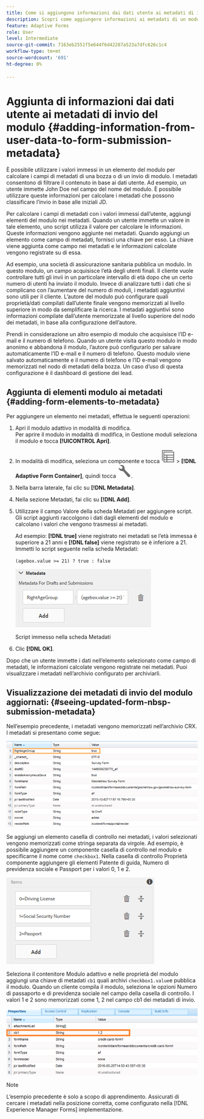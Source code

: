 ```yaml
---
title: Come si aggiungono informazioni dai dati utente ai metadati di invio del modulo?
description: Scopri come aggiungere informazioni ai metadati di un modulo inviato con i dati forniti dall’utente. Approfondisci come visualizzare i metadati aggiornati per l’invio dei moduli nell’archivio CRX.
feature: Adaptive Forms
role: User
level: Intermediate
source-git-commit: 7163eb2551f5e644f6d42287a523a7dfc626c1c4
workflow-type: tm+mt
source-wordcount: '691'
ht-degree: 0%

---
```



# Aggiunta di informazioni dai dati utente ai metadati di invio del modulo {#adding-information-from-user-data-to-form-submission-metadata}

È possibile utilizzare i valori immessi in un elemento del modulo per calcolare i campi di metadati di una bozza o di un invio di modulo. I metadati consentono di filtrare il contenuto in base ai dati utente. Ad esempio, un utente immette John Doe nel campo del nome del modulo. È possibile utilizzare queste informazioni per calcolare i metadati che possono classificare l’invio in base alle iniziali JD.

Per calcolare i campi di metadati con i valori immessi dall’utente, aggiungi elementi del modulo nei metadati. Quando un utente immette un valore in tale elemento, uno script utilizza il valore per calcolare le informazioni. Queste informazioni vengono aggiunte nei metadati. Quando aggiungi un elemento come campo di metadati, fornisci una chiave per esso. La chiave viene aggiunta come campo nei metadati e le informazioni calcolate vengono registrate su di essa.

Ad esempio, una società di assicurazione sanitaria pubblica un modulo. In questo modulo, un campo acquisisce l’età degli utenti finali. Il cliente vuole controllare tutti gli invii in un particolare intervallo di età dopo che un certo numero di utenti ha inviato il modulo. Invece di analizzare tutti i dati che si complicano con l’aumentare del numero di moduli, i metadati aggiuntivi sono utili per il cliente. L’autore del modulo può configurare quali proprietà/dati compilati dall’utente finale vengono memorizzati al livello superiore in modo da semplificare la ricerca. I metadati aggiuntivi sono informazioni compilate dall’utente memorizzate al livello superiore del nodo dei metadati, in base alla configurazione dell’autore.

Prendi in considerazione un altro esempio di modulo che acquisisce l’ID e-mail e il numero di telefono. Quando un utente visita questo modulo in modo anonimo e abbandona il modulo, l’autore può configurarlo per salvare automaticamente l’ID e-mail e il numero di telefono. Questo modulo viene salvato automaticamente e il numero di telefono e l’ID e-mail vengono memorizzati nel nodo di metadati della bozza. Un caso d’uso di questa configurazione è il dashboard di gestione dei lead.

## Aggiunta di elementi modulo ai metadati {#adding-form-elements-to-metadata}

Per aggiungere un elemento nei metadati, effettua le seguenti operazioni:

1. Apri il modulo adattivo in modalità di modifica.\
   Per aprire il modulo in modalità di modifica, in Gestione moduli seleziona il modulo e tocca **[!UICONTROL Apri]**.
1. In modalità di modifica, seleziona un componente e tocca ![a livello di campo](assets/select_parent_icon.svg) > **[!DNL Adaptive Form Container]**, quindi tocca ![cmppr](assets/configure-icon.svg).
1. Nella barra laterale, fai clic su **[!DNL Metadata]**.
1. Nella sezione Metadati, fai clic su **[!DNL Add]**.
1. Utilizzare il campo Valore della scheda Metadati per aggiungere script. Gli script aggiunti raccolgono i dati dagli elementi del modulo e calcolano i valori che vengono trasmessi ai metadati.

   Ad esempio: **[!DNL true]** viene registrato nei metadati se l’età immessa è superiore a 21 anni e **[!DNL false]** viene registrato se è inferiore a 21. Immetti lo script seguente nella scheda Metadati:

   `(agebox.value >= 21) ? true : false`

   ![Script metadati](assets/add-element-metadata.png)

   Script immesso nella scheda Metadati

1. Clic **[!DNL OK]**.

Dopo che un utente immette i dati nell’elemento selezionato come campo di metadati, le informazioni calcolate vengono registrate nei metadati. Puoi visualizzare i metadati nell’archivio configurato per archiviarli.

## Visualizzazione dei metadati di invio del modulo aggiornati: {#seeing-updated-form-nbsp-submission-metadata}

Nell’esempio precedente, i metadati vengono memorizzati nell’archivio CRX. I metadati si presentano come segue:

![Metadati](assets/metadata_entry_new.png)

Se aggiungi un elemento casella di controllo nei metadati, i valori selezionati vengono memorizzati come stringa separata da virgole. Ad esempio, è possibile aggiungere un componente casella di controllo nel modulo e specificarne il nome come `checkbox1`. Nella casella di controllo Proprietà componente aggiungere gli elementi Patente di guida, Numero di previdenza sociale e Passport per i valori 0, 1 e 2.

![Memorizzazione di più valori da una casella di controllo](assets/checkbox-metadata.png)

Seleziona il contenitore Modulo adattivo e nelle proprietà del modulo aggiungi una chiave di metadati `cb1` quali archivi `checkbox1.value`e pubblica il modulo. Quando un cliente compila il modulo, seleziona le opzioni Numero di passaporto e di previdenza sociale nel campo della casella di controllo. I valori 1 e 2 sono memorizzati come 1, 2 nel campo cb1 dei metadati di invio.

![Inserimento di metadati per più valori selezionati in un campo casella di controllo](assets/metadata-entry.png)

>[!NOTE]
>
>L’esempio precedente è solo a scopo di apprendimento. Assicurati di cercare i metadati nella posizione corretta, come configurato nella [!DNL Experience Manager Forms] implementazione.
